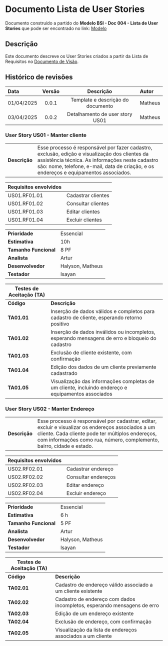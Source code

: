 # Documento Lista de User Stories

Documento construído a partido do **Modelo BSI - Doc 004 - Lista de User Stories** que pode ser encontrado no
link: [Modelo](https://docs.google.com/document/d/1Ns2J9KTpLgNOpCZjXJXw_RSCSijTJhUx4zgFhYecEJg/edit?usp=sharing)

## Descrição

Este documento descreve os User Stories criados a partir da Lista de Requisitos no [Documento de Visão](https://github.com/quirinof/techFix-backend/blob/main/docs/doc-visao.md).

## Histórico de revisões

| Data       | Versão |             Descrição             | Autor   |
| :--------- | :----: | :-------------------------------: | :------ |
| 01/04/2025 | 0.0.1  | Template e descrição do documento | Matheus |
| 03/04/2025 | 0.0.2  |  Detalhamento de user story US01  | Matheus |

### User Story US01 - Manter cliente

|               |                                                                                                                                                                                                                                            |
| ------------- | :----------------------------------------------------------------------------------------------------------------------------------------------------------------------------------------------------------------------------------------- |
| **Descrição** | Esse processo é responsável por fazer cadastro, exclusão, edição e visualização dos clientes da assistência técnica. As informações neste cadastro são: nome, telefone, e-mail, data de criação, e os endereços e equipamentos associados. |

| **Requisitos envolvidos** |                    |
| ------------------------- | :----------------- |
| US01.RF01.01              | Cadastrar clientes |
| US01.RF01.02              | Consultar clientes |
| US01.RF01.03              | Editar clientes    |
| US01.RF01.04              | Excluir clientes   |

|                       |                  |
| --------------------- | ---------------- |
| **Prioridade**        | Essencial        |
| **Estimativa**        | 10h              |
| **Tamanho Funcional** | 8 PF             |
| **Analista**          | Artur            |
| **Desenvolvedor**     | Halyson, Matheus |
| **Testador**          | Isayan           |

| Testes de Aceitação (TA) |                                                                                                    |
| ------------------------ | -------------------------------------------------------------------------------------------------- |
| **Código**               | **Descrição**                                                                                      |
| **TA01.01**              | Inserção de dados válidos e completos para cadastro de cliente, esperando retorno positivo         |
| **TA01.02**              | Inserção de dados inválidos ou incompletos, esperando mensagens de erro e bloqueio do cadastro     |
| **TA01.03**              | Exclusão de cliente existente, com confirmação                                                     |
| **TA01.04**              | Edição dos dados de um cliente previamente cadastrado                                              |
| **TA01.05**              | Visualização das informações completas de um cliente, incluindo endereço e equipamentos associados |

### User Story US02 - Manter Endereço

|               |                                                                                                                                                                                                                                  |
| ------------- | :------------------------------------------------------------------------------------------------------------------------------------------------------------------------------------------------------------------------------- |
| **Descrição** | Esse processo é responsável por cadastrar, editar, excluir e visualizar os endereços associados a um cliente. Cada cliente pode ter múltiplos endereços, com informações como rua, número, complemento, bairro, cidade e estado. |

| **Requisitos envolvidos** |                     |
| ------------------------- | :------------------ |
| US02.RF02.01              | Cadastrar endereço  |
| US02.RF02.02              | Consultar endereços |
| US02.RF02.03              | Editar endereço     |
| US02.RF02.04              | Excluir endereço    |

|                       |                  |
| --------------------- | ---------------- |
| **Prioridade**        | Essencial        |
| **Estimativa**        | 6 h              |
| **Tamanho Funcional** | 5 PF             |
| **Analista**          | Artur            |
| **Desenvolvedor**     | Halyson, Matheus |
| **Testador**          | Isayan           |

| Testes de Aceitação (TA) |                                                                         |
| ------------------------ | ----------------------------------------------------------------------- |
| **Código**               | **Descrição**                                                           |
| **TA02.01**              | Cadastro de endereço válido associado a um cliente existente            |
| **TA02.02**              | Cadastro de endereço com dados incompletos, esperando mensagens de erro |
| **TA02.03**              | Edição de um endereço existente                                         |
| **TA02.04**              | Exclusão de endereço, com confirmação                                   |
| **TA02.05**              | Visualização da lista de endereços associados a um cliente              |
